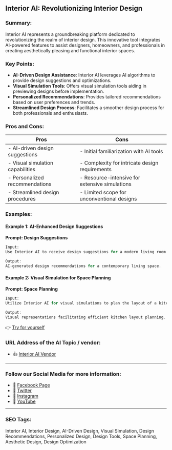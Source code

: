 ## Interior AI: Revolutionizing Interior Design

### Summary:

Interior AI represents a groundbreaking platform dedicated to revolutionizing the realm of interior design. This innovative tool integrates AI-powered features to assist designers, homeowners, and professionals in creating aesthetically pleasing and functional interior spaces.

### Key Points:

- **AI-Driven Design Assistance**: Interior AI leverages AI algorithms to provide design suggestions and optimizations.
- **Visual Simulation Tools**: Offers visual simulation tools aiding in previewing designs before implementation.
- **Personalized Recommendations**: Provides tailored recommendations based on user preferences and trends.
- **Streamlined Design Process**: Facilitates a smoother design process for both professionals and enthusiasts.

### Pros and Cons:

| Pros                               | Cons                                          |
|------------------------------------|-----------------------------------------------|
| - AI-driven design suggestions     | - Initial familiarization with AI tools         |
| - Visual simulation capabilities   | - Complexity for intricate design requirements  |
| - Personalized recommendations    | - Resource-intensive for extensive simulations |
| - Streamlined design procedures    | - Limited scope for unconventional designs     |

### Examples:

#### Example 1: AI-Enhanced Design Suggestions
**Prompt: Design Suggestions**

```dart
Input:
Use Interior AI to receive design suggestions for a modern living room.

Output:
AI-generated design recommendations for a contemporary living space.
```

#### Example 2: Visual Simulation for Space Planning
**Prompt: Space Planning**

```dart
Input:
Utilize Interior AI for visual simulations to plan the layout of a kitchen.

Output:
Visual representations facilitating efficient kitchen layout planning.
```

👉 <a href="https://interiorai.com/" target="_blank">Try for yourself</a>

### URL Address of the AI Topic / vendor:

- 👍 <a href="https://interiorai.com/" target="_blank">Interior AI Vendor</a>

<hr>

### Follow our Social Media for more information:

- 📘 <a href="https://www.facebook.com/InteriorAI/" target="_blank">Facebook Page</a>
- 📄 <a href="https://twitter.com/InteriorAI" target="_blank">Twitter</a>
- 📸 <a href="https://www.instagram.com/interiorai/" target="_blank">Instagram</a>
- 🎥 <a href="https://www.youtube.com/interiorai" target="_blank">YouTube</a>

<hr>

### SEO Tags:
Interior AI, Interior Design, AI-Driven Design, Visual Simulation, Design Recommendations, Personalized Design, Design Tools, Space Planning, Aesthetic Design, Design Optimization
